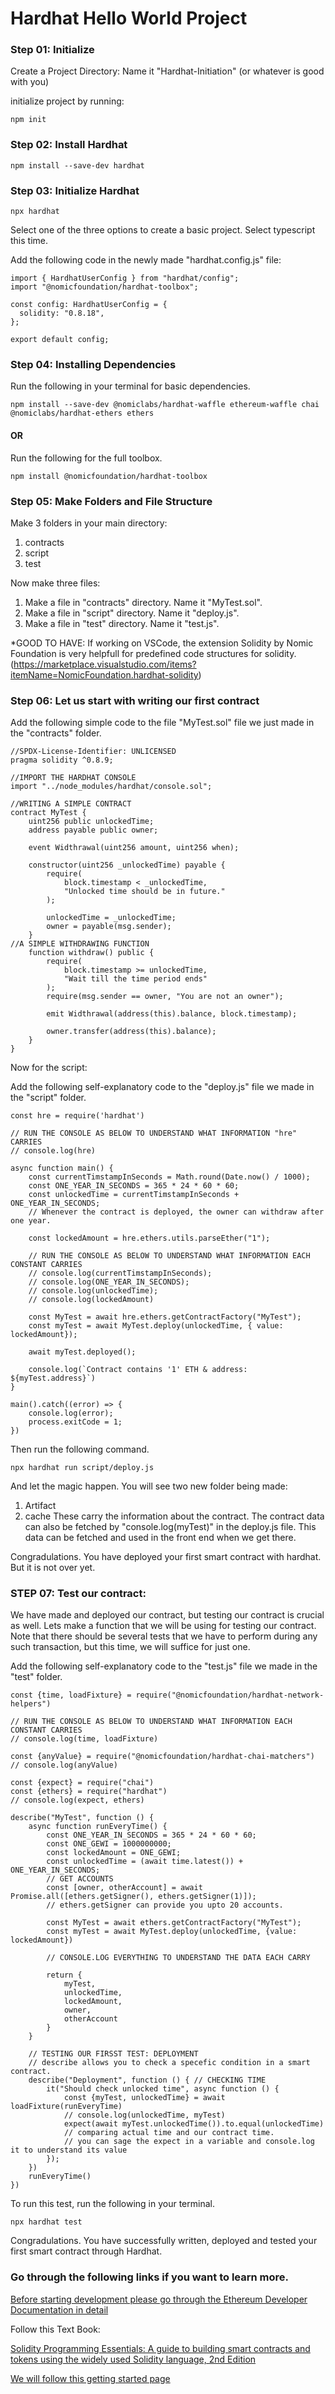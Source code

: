 # Hardhat Hello World Project

### Step 01: Initialize 

Create a Project Directory: Name it "Hardhat-Initiation" (or whatever is good with you) 

initialize project by running:

    npm init

### Step 02: Install Hardhat

    npm install --save-dev hardhat
    
### Step 03: Initialize Hardhat

    npx hardhat

Select one of the three options to create a basic project. Select typescript this time. 

Add the following code in the newly made "hardhat.config.js" file:

```script
import { HardhatUserConfig } from "hardhat/config";
import "@nomicfoundation/hardhat-toolbox";

const config: HardhatUserConfig = {
  solidity: "0.8.18",
};

export default config;
```


### Step 04: Installing Dependencies

Run the following in your terminal for basic dependencies. 

    npm install --save-dev @nomiclabs/hardhat-waffle ethereum-waffle chai @nomiclabs/hardhat-ethers ethers
    
#### OR 

Run the following for the full toolbox.

    npm install @nomicfoundation/hardhat-toolbox

### Step 05: Make Folders and File Structure

Make 3 folders in your main directory:
1. contracts
2. script
3. test

Now make three files: 

1. Make a file in "contracts" directory. Name it "MyTest.sol".
2. Make a file in "script" directory. Name it "deploy.js".
3. Make a file in "test" directory. Name it "test.js".

*GOOD TO HAVE: If working on VSCode, the extension Solidity by Nomic Foundation is very helpfull for predefined code structures for solidity. 
(https://marketplace.visualstudio.com/items?itemName=NomicFoundation.hardhat-solidity)

### Step 06: Let us start with writing our first contract

Add the following simple code to the file "MyTest.sol" file we just made in the "contracts" folder.

```shell
//SPDX-License-Identifier: UNLICENSED
pragma solidity ^0.8.9;

//IMPORT THE HARDHAT CONSOLE
import "../node_modules/hardhat/console.sol";

//WRITING A SIMPLE CONTRACT
contract MyTest {
    uint256 public unlockedTime;
    address payable public owner;

    event Widthrawal(uint256 amount, uint256 when);

    constructor(uint256 _unlockedTime) payable {
        require(
            block.timestamp < _unlockedTime,
            "Unlocked time should be in future."
        );

        unlockedTime = _unlockedTime;
        owner = payable(msg.sender);
    }
//A SIMPLE WITHDRAWING FUNCTION
    function withdraw() public {
        require(
            block.timestamp >= unlockedTime,
            "Wait till the time period ends"
        );
        require(msg.sender == owner, "You are not an owner");

        emit Widthrawal(address(this).balance, block.timestamp);

        owner.transfer(address(this).balance);
    }
}
```

Now for the script:

Add the following self-explanatory code to the "deploy.js" file we made in the "script" folder.

```script
const hre = require('hardhat')

// RUN THE CONSOLE AS BELOW TO UNDERSTAND WHAT INFORMATION "hre" CARRIES
// console.log(hre)

async function main() {
    const currentTimstampInSeconds = Math.round(Date.now() / 1000);
    const ONE_YEAR_IN_SECONDS = 365 * 24 * 60 * 60;
    const unlockedTime = currentTimstampInSeconds + ONE_YEAR_IN_SECONDS;
    // Whenever the contract is deployed, the owner can withdraw after one year.

    const lockedAmount = hre.ethers.utils.parseEther("1");

    // RUN THE CONSOLE AS BELOW TO UNDERSTAND WHAT INFORMATION EACH CONSTANT CARRIES
    // console.log(currentTimstampInSeconds);
    // console.log(ONE_YEAR_IN_SECONDS);
    // console.log(unlockedTime);
    // console.log(lockedAmount)

    const MyTest = await hre.ethers.getContractFactory("MyTest");
    const myTest = await MyTest.deploy(unlockedTime, { value: lockedAmount});

    await myTest.deployed();

    console.log(`Contract contains '1' ETH & address: ${myTest.address}`)
}

main().catch((error) => {
    console.log(error);
    process.exitCode = 1;
})
```

Then run the following command.

    npx hardhat run script/deploy.js
    
And let the magic happen. You will see two new folder being made:
1. Artifact
2. cache
These carry the information about the contract. 
The contract data can also be fetched by "console.log(myTest)" in the deploy.js file.
This data can be fetched and used in the front end when we get there.

Congradulations. You have deployed your first smart contract with hardhat. But it is not over yet.

### STEP 07: Test our contract:

We have made and deployed our contract, but testing our contract is crucial as well. Lets make a function that we will be using for testing our contract. Note that there should be several tests that we have to perform during any such transaction, but this time, we will suffice for just one. 

Add the following self-explanatory code to the "test.js" file we made in the "test" folder.

```shell
const {time, loadFixture} = require("@nomicfoundation/hardhat-network-helpers")

// RUN THE CONSOLE AS BELOW TO UNDERSTAND WHAT INFORMATION EACH CONSTANT CARRIES
// console.log(time, loadFixture)

const {anyValue} = require("@nomicfoundation/hardhat-chai-matchers")
// console.log(anyValue)

const {expect} = require("chai")
const {ethers} = require("hardhat")
// console.log(expect, ethers)

describe("MyTest", function () {
    async function runEveryTime() {
        const ONE_YEAR_IN_SECONDS = 365 * 24 * 60 * 60;
        const ONE_GEWI = 1000000000;
        const lockedAmount = ONE_GEWI;
        const unlockedTime = (await time.latest()) + ONE_YEAR_IN_SECONDS;
        // GET ACCOUNTS
        const [owner, otherAccount] = await Promise.all([ethers.getSigner(), ethers.getSigner(1)]);
        // ethers.getSigner can provide you upto 20 accounts.

        const MyTest = await ethers.getContractFactory("MyTest");
        const myTest = await MyTest.deploy(unlockedTime, {value: lockedAmount})

        // CONSOLE.LOG EVERYTHING TO UNDERSTAND THE DATA EACH CARRY

        return {
            myTest,
            unlockedTime,
            lockedAmount,
            owner,
            otherAccount
        }
    }

    // TESTING OUR FIRSST TEST: DEPLOYMENT
    // describe allows you to check a specefic condition in a smart contract.
    describe("Deployment", function () { // CHECKING TIME
        it("Should check unlocked time", async function () {
            const {myTest, unlockedTime} = await loadFixture(runEveryTime)
            // console.log(unlockedTime, myTest)
            expect(await myTest.unlockedTime()).to.equal(unlockedTime)
            // comparing actual time and our contract time.
            // you can sage the expect in a variable and console.log it to understand its value
        });
    })
    runEveryTime()
})
```
To run this test, run the following in your terminal.

    npx hardhat test

Congradulations. You have successfully written, deployed and tested your first smart contract through Hardhat.


### Go through the following links if you want to learn more.

[Before starting development please go through the Ethereum Developer Documentation in detail](https://ethereum.org/en/developers/docs/)

Follow this Text Book:

[Solidity Programming Essentials: A guide to building smart contracts and tokens using the widely used Solidity language, 2nd Edition](https://www.amazon.com/Solidity-Programming-Essentials-building-contracts/dp/1803231181/ref=sr_1_2_sspa)

[We will follow this getting started page](https://hardhat.org/getting-started/)
